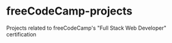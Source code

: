 # freeCodeCamp-projects
Projects related to freeCodeCamp's "Full Stack Web Developer" certification
